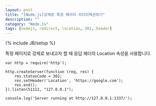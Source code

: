 ```yaml
---
layout: post
title: "[Node.js]강제로 특정 페이지 리다이렉션하기"
description: ""
category: "Node.js"
tags: [nodejs, redirect, location, 302, header]
---
```

{% include JB/setup %}

특정 페이지로 강제로 보내고자 할 때 응답 헤더의 Location 속성을 사용합니다.

	var http = require('http');

	http.createServer(function (req, res) {
		res.statusCode = 302;
		res.setHeader('Location', 'https://google.com');
		res.end();
	}).listen(51112, "127.0.0.1");

	console.log('Server running at http://127.0.0.1:1337/');

<br/><br/>